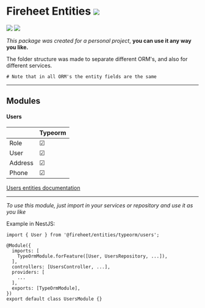 # Fireheet Entities <a><img src="https://img.shields.io/badge/0.0.7-red"/></a>

<a href="https://typeorm.io/#/"><img src="https://img.shields.io/badge/typeorm-v0.2.37-green"/></a>
<a href="https://typeorm.io/#/"><img src="https://img.shields.io/badge/typescript-v4.3.2-green"/></a>

*This package was created for a personal project*, **you can use it any way you like.**

The folder structure was made to separate different ORM's, and also for different services.
```
# Note that in all ORM's the entity fields are the same
```
---

## Modules

#### Users
|         	|Typeorm  |
|---------	|---------|
| Role    	|&#9745;  |
| User    	|&#9745;  |
| Address   |&#9745;  |
| Phone     |&#9745;  |

<a href="https://app.swaggerhub.com/apis-docs/fireheet/entities/0.1.0#/">Users entities documentation</a>
  
---
*To use this module, just import in your services or repository and use it as you like*

Example in NestJS:
```
import { User } from '@fireheet/entities/typeorm/users';

@Module({
  imports: [
    TypeOrmModule.forFeature([User, UsersRepository, ...]),
  ],
  controllers: [UsersController, ...],
  providers: [
    ...
  ],
  exports: [TypeOrmModule],
})
export default class UsersModule {}
```
